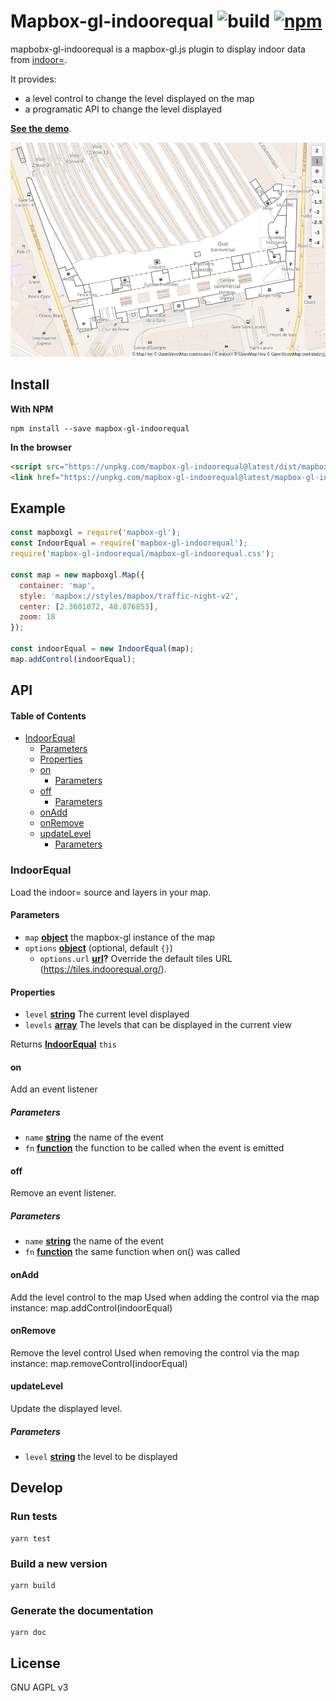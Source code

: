# Mapbox-gl-indoorequal ![build](https://img.shields.io/github/workflow/status/indoorequal/mapbox-gl-indoorequal/CI) [![npm](https://img.shields.io/npm/v/mapbox-gl-indoorequal)](https://www.npmjs.com/package/mapbox-gl-indoorequal)

mapbobx-gl-indoorequal is a mapbox-gl.js plugin to display indoor data from [indoor=][].

It provides:

-   a level control to change the level displayed on the map
-   a programatic API to change the level displayed

[**See the demo**](https://indoorequal.github.io/mapbox-gl-indoorequal).

![](./demo.gif)

## Install

**With NPM**

    npm install --save mapbox-gl-indoorequal

**In the browser**

```html
<script src="https://unpkg.com/mapbox-gl-indoorequal@latest/dist/mapbox-gl-indoorequal.umd.min.js"></script>
<link href="https://unpkg.com/mapbox-gl-indoorequal@latest/mapbox-gl-indoorequal.css" rel="stylesheet" />
```

## Example

```javascript
const mapboxgl = require('mapbox-gl');
const IndoorEqual = require('mapbox-gl-indoorequal');
require('mapbox-gl-indoorequal/mapbox-gl-indoorequal.css');

const map = new mapboxgl.Map({
  container: 'map',
  style: 'mapbox://styles/mapbox/traffic-night-v2',
  center: [2.3601072, 48.876853],
  zoom: 18
});

const indoorEqual = new IndoorEqual(map);
map.addControl(indoorEqual);
```

## API

<!-- Generated by documentation.js. Update this documentation by updating the source code. -->

#### Table of Contents

-   [IndoorEqual](#indoorequal)
    -   [Parameters](#parameters)
    -   [Properties](#properties)
    -   [on](#on)
        -   [Parameters](#parameters-1)
    -   [off](#off)
        -   [Parameters](#parameters-2)
    -   [onAdd](#onadd)
    -   [onRemove](#onremove)
    -   [updateLevel](#updatelevel)
        -   [Parameters](#parameters-3)

### IndoorEqual

Load the indoor= source and layers in your map.

#### Parameters

-   `map` **[object](https://developer.mozilla.org/docs/Web/JavaScript/Reference/Global_Objects/Object)** the mapbox-gl instance of the map
-   `options` **[object](https://developer.mozilla.org/docs/Web/JavaScript/Reference/Global_Objects/Object)**  (optional, default `{}`)
    -   `options.url` **[url](https://developer.mozilla.org/docs/Web/API/URL/URL)?** Override the default tiles URL (<https://tiles.indoorequal.org/>).

#### Properties

-   `level` **[string](https://developer.mozilla.org/docs/Web/JavaScript/Reference/Global_Objects/String)** The current level displayed
-   `levels` **[array](https://developer.mozilla.org/docs/Web/JavaScript/Reference/Global_Objects/Array)** The levels that can be displayed in the current view

Returns **[IndoorEqual](#indoorequal)** `this`

#### on

Add an event listener

##### Parameters

-   `name` **[string](https://developer.mozilla.org/docs/Web/JavaScript/Reference/Global_Objects/String)** the name of the event
-   `fn` **[function](https://developer.mozilla.org/docs/Web/JavaScript/Reference/Statements/function)** the function to be called when the event is emitted

#### off

Remove an event listener.

##### Parameters

-   `name` **[string](https://developer.mozilla.org/docs/Web/JavaScript/Reference/Global_Objects/String)** the name of the event
-   `fn` **[function](https://developer.mozilla.org/docs/Web/JavaScript/Reference/Statements/function)** the same function when on() was called

#### onAdd

Add the level control to the map
Used when adding the control via the map instance: map.addControl(indoorEqual)

#### onRemove

Remove the level control
Used when removing the control via the map instance: map.removeControl(indoorEqual)

#### updateLevel

Update the displayed level.

##### Parameters

-   `level` **[string](https://developer.mozilla.org/docs/Web/JavaScript/Reference/Global_Objects/String)** the level to be displayed

## Develop

### Run tests

    yarn test

### Build a new version

    yarn build

### Generate the documentation

    yarn doc

## License

GNU AGPL v3

[indoor=]: https://indoorequal.org/
